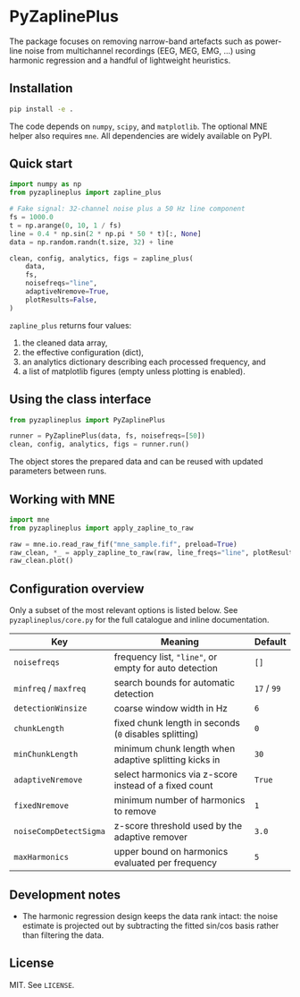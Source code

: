 # PyZaplinePlus

The package focuses on removing narrow-band artefacts such as power-line noise
from multichannel recordings (EEG, MEG, EMG, …) using harmonic regression and a
handful of lightweight heuristics.

## Installation

```bash
pip install -e .
```

The code depends on `numpy`, `scipy`, and `matplotlib`. The optional MNE helper
also requires `mne`. All dependencies are widely available on PyPI.

## Quick start

```python
import numpy as np
from pyzaplineplus import zapline_plus

# Fake signal: 32-channel noise plus a 50 Hz line component
fs = 1000.0
t = np.arange(0, 10, 1 / fs)
line = 0.4 * np.sin(2 * np.pi * 50 * t)[:, None]
data = np.random.randn(t.size, 32) + line

clean, config, analytics, figs = zapline_plus(
    data,
    fs,
    noisefreqs="line",
    adaptiveNremove=True,
    plotResults=False,
)
```

`zapline_plus` returns four values:

1. the cleaned data array,
2. the effective configuration (dict),
3. an analytics dictionary describing each processed frequency, and
4. a list of matplotlib figures (empty unless plotting is enabled).

## Using the class interface

```python
from pyzaplineplus import PyZaplinePlus

runner = PyZaplinePlus(data, fs, noisefreqs=[50])
clean, config, analytics, figs = runner.run()
```

The object stores the prepared data and can be reused with updated parameters
between runs.

## Working with MNE

```python
import mne
from pyzaplineplus import apply_zapline_to_raw

raw = mne.io.read_raw_fif("mne_sample.fif", preload=True)
raw_clean, *_ = apply_zapline_to_raw(raw, line_freqs="line", plotResults=False)
raw_clean.plot()
```

## Configuration overview

Only a subset of the most relevant options is listed below. See
`pyzaplineplus/core.py` for the full catalogue and inline documentation.

| Key | Meaning | Default |
| --- | --- | --- |
| `noisefreqs` | frequency list, `"line"`, or empty for auto detection | `[]` |
| `minfreq` / `maxfreq` | search bounds for automatic detection | `17` / `99` |
| `detectionWinsize` | coarse window width in Hz | `6` |
| `chunkLength` | fixed chunk length in seconds (`0` disables splitting) | `0` |
| `minChunkLength` | minimum chunk length when adaptive splitting kicks in | `30` |
| `adaptiveNremove` | select harmonics via z-score instead of a fixed count | `True` |
| `fixedNremove` | minimum number of harmonics to remove | `1` |
| `noiseCompDetectSigma` | z-score threshold used by the adaptive remover | `3.0` |
| `maxHarmonics` | upper bound on harmonics evaluated per frequency | `5` |

## Development notes

- The harmonic regression design keeps the data rank intact: the noise estimate
  is projected out by subtracting the fitted sin/cos basis rather than
  filtering the data.
  
## License

MIT. See `LICENSE`.


